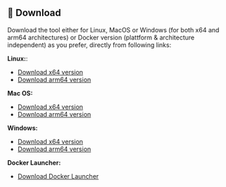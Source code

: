 ## 💾 Download
Download the tool either for Linux, MacOS or Windows (for both x64 and arm64 architectures) or Docker version (plattform & architecture independent) as you prefer, directly from following links:

**Linux:**:  
  - [Download x64 version](https://github.com/jaimetur/PhotoMigrator/releases/download/v3.3.4/PhotoMigrator_v3.3.4_linux_x64.zip)  
  - [Download arm64 version](https://github.com/jaimetur/PhotoMigrator/releases/download/v3.3.4/PhotoMigrator_v3.3.4_linux_arm64.zip)  

**Mac OS:**
  - [Download x64 version](https://github.com/jaimetur/PhotoMigrator/releases/download/v3.3.4/PhotoMigrator_v3.3.4_macos_x64.zip)  
  - [Download arm64 version](https://github.com/jaimetur/PhotoMigrator/releases/download/v3.3.4/PhotoMigrator_v3.3.4_macos_arm64.zip)  

**Windows:**  
  - [Download x64 version](https://github.com/jaimetur/PhotoMigrator/releases/download/v3.3.4/PhotoMigrator_v3.3.4_windows_x64.zip)  
  - [Download arm64 version](https://github.com/jaimetur/PhotoMigrator/releases/download/v3.3.4/PhotoMigrator_v3.3.4_windows_arm64.zip)  

**Docker Launcher:**  
  - [Download Docker Launcher](https://github.com/jaimetur/PhotoMigrator/releases/download/v3.3.4/PhotoMigrator_v3.3.4_docker.zip)  

